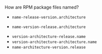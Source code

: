How are RPM package files named?

* `name-release-version.architecture`
+ `name-version-release.architecture`
* `version-architecture-release.name`
* `version-architecture-architecture.name`
* `name-architecture-version.release`
